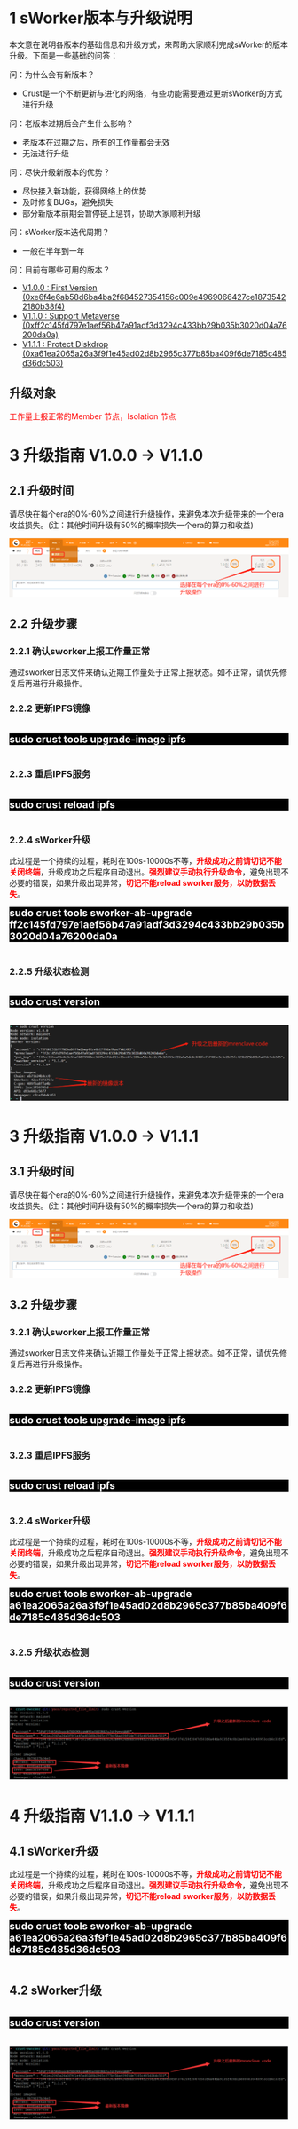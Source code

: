 # **1 sWorker版本与升级说明**
本文意在说明各版本的基础信息和升级方式，来帮助大家顺利完成sWorker的版本升级。下面是一些基础的问答：

问：为什么会有新版本？
- Crust是一个不断更新与进化的网络，有些功能需要通过更新sWorker的方式进行升级

问：老版本过期后会产生什么影响？ 
- 老版本在过期之后，所有的工作量都会无效
- 无法进行升级

问：尽快升级新版本的优势？
- 尽快接入新功能，获得网络上的优势
- 及时修复BUGs，避免损失
- 部分新版本前期会暂停链上惩罚，协助大家顺利升级

问：sWorker版本迭代周期？
- 一般在半年到一年 

问：目前有哪些可用的版本？
- <a href="https://github.com/crustio/crust-sworker/releases/tag/v1.0.0" target="_blank" >V1.0.0 : First Version (0xe6f4e6ab58d6ba4ba2f684527354156c009e4969066427ce18735422180b38f4)</a>
- <a href="https://github.com/crustio/crust-sworker/releases/tag/v1.1.0" target="_blank" >V1.1.0 : Support Metaverse (0xff2c145fd797e1aef56b47a91adf3d3294c433bb29b035b3020d04a76200da0a)</a>
- <a href="https://github.com/crustio/crust-sworker/releases/tag/v1.1.1" target="_blank" >V1.1.1 : Protect Diskdrop (0xa61ea2065a26a3f9f1e45ad02d8b2965c377b85ba409f6de7185c485d36dc503)</a>

## **升级对象**

<text style="color: red">工作量上报正常的Member 节点，Isolation 节点</text>

# **3 升级指南 V1.0.0 -> V1.1.0**

## **2.1 升级时间**

请尽快在每个era的0%-60%之间进行升级操作，来避免本次升级带来的一个era收益损失。(注：其他时间升级有50%的概率损失一个era的算力和收益)

![update_time](../assets/update_time_zh.png)

##  **2.2 升级步骤**
### **2.2.1 确认sworker上报工作量正常**
通过sworker日志文件来确认近期工作量处于正常上报状态。如不正常，请优先修复后再进行升级操作。

### **2.2.2 更新IPFS镜像** 
<br>
<div style="background: black; font-size: 18px; font-weight:bold; color: white">sudo crust tools upgrade-image ipfs</div>
<br>

### **2.2.3 重启IPFS服务**
<br>
<div style="background: black; font-size: 18px; font-weight:bold; color: white">sudo crust reload ipfs</div>
<br>

### **2.2.4 sWorker升级**
 此过程是一个持续的过程，耗时在100s-10000s不等，<text style="color: red">**升级成功之前请切记不能关闭终端**</text>，升级成功之后程序自动退出。<text style="color: red">**强烈建议手动执行升级命令**</text>，避免出现不必要的错误，如果升级出现异常，<text style="color: red">**切记不能reload sworker服务，以防数据丢失**</text>。 
<br>
<div style="background: black; font-size: 18px; font-weight:bold; color: white">sudo crust tools sworker-ab-upgrade ff2c145fd797e1aef56b47a91adf3d3294c433bb29b035b3020d04a76200da0a</div>
<br>

### **2.2.5 升级状态检测**
<br>
<div style="background: black; font-size: 18px; font-weight:bold; color: white">sudo crust version
</div>
<br>

![sworker_version](../assets/sworker_version_zh.png)

# **3 升级指南 V1.0.0 -> V1.1.1**

## **3.1 升级时间**

请尽快在每个era的0%-60%之间进行升级操作，来避免本次升级带来的一个era收益损失。(注：其他时间升级有50%的概率损失一个era的算力和收益)

![update_time](../assets/update_time_zh.png)

##  **3.2 升级步骤**
### **3.2.1 确认sworker上报工作量正常**
通过sworker日志文件来确认近期工作量处于正常上报状态。如不正常，请优先修复后再进行升级操作。

### **3.2.2 更新IPFS镜像** 
<br>
<div style="background: black; font-size: 18px; font-weight:bold; color: white">sudo crust tools upgrade-image ipfs</div>
<br>

### **3.2.3 重启IPFS服务**
<br>
<div style="background: black; font-size: 18px; font-weight:bold; color: white">sudo crust reload ipfs</div>
<br>

### **3.2.4 sWorker升级**
 此过程是一个持续的过程，耗时在100s-10000s不等，<text style="color: red">**升级成功之前请切记不能关闭终端**</text>，升级成功之后程序自动退出。<text style="color: red">**强烈建议手动执行升级命令**</text>，避免出现不必要的错误，如果升级出现异常，<text style="color: red">**切记不能reload sworker服务，以防数据丢失**</text>。 
<br>
<div style="background: black; font-size: 18px; font-weight:bold; color: white">sudo crust tools sworker-ab-upgrade a61ea2065a26a3f9f1e45ad02d8b2965c377b85ba409f6de7185c485d36dc503</div>
<br>

### **3.2.5 升级状态检测**
<br>
<div style="background: black; font-size: 18px; font-weight:bold; color: white">sudo crust version
</div>
<br>

![sworker_version](../assets/version_v1.1.1_zh.png)

# **4 升级指南 V1.1.0 -> V1.1.1**

## **4.1 sWorker升级**

 此过程是一个持续的过程，耗时在100s-10000s不等，<text style="color: red">**升级成功之前请切记不能关闭终端**</text>，升级成功之后程序自动退出。<text style="color: red">**强烈建议手动执行升级命令**</text>，避免出现不必要的错误，如果升级出现异常，<text style="color: red">**切记不能reload sworker服务，以防数据丢失**</text>。 
<br>
<div style="background: black; font-size: 18px; font-weight:bold; color: white">sudo crust tools sworker-ab-upgrade a61ea2065a26a3f9f1e45ad02d8b2965c377b85ba409f6de7185c485d36dc503</div>
<br>

## **4.2 sWorker升级**
<br>
<div style="background: black; font-size: 18px; font-weight:bold; color: white">sudo crust version
</div>
<br>

![sworker_version](../assets/version_v1.1.1_zh.png)

